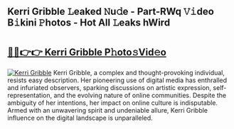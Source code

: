 ## Kerri Gribble 𝙻eaked 𝙽u𝚍e - Part-RWq 𝚅𝚒deo B𝚒kini 𝙿hotos - Hot All 𝙻eaks hWird

# <h2><a href="http://ld0mh7t.urlbe.top/?page=Kerri+Gribble">🔗🔗👉👉 Kerri Gribble P𝚑oto𝚜Vid𝚎o</a></h2>

[![Kerri Gribble](https://i.imgur.com/eBuTRDB.gif)](http://ld0mh7t.urlbe.top/?page=Kerri+Gribble)
Kerri Gribble, a complex and thought-provoking individual, resists easy description. Her pioneering use of digital media has enthralled and infuriated observers, sparking discussions on artistic expression, self-representation, and the evolving nature of online communities. Despite the ambiguity of her intentions, her impact on online culture is indisputable. Armed with an unwavering spirit and undeniable allure, Kerri Gribble influence on the digital landscape is unparalleled.
